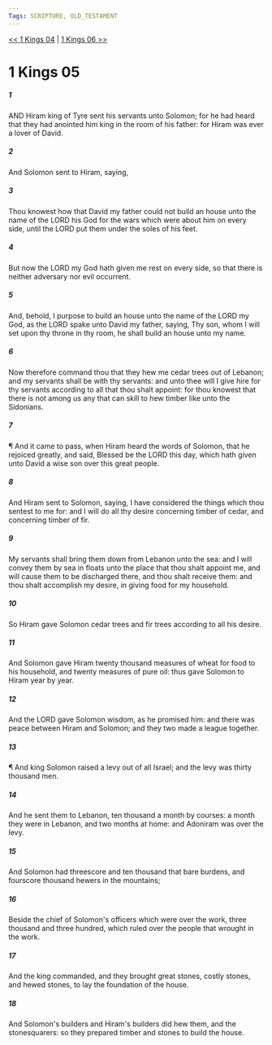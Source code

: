 ```yaml
---
Tags: SCRIPTURE, OLD_TESTAMENT
---
```


[<< 1 Kings 04](OLD_TESTAMENT/11_1_Kings/1_Kings_04.md) | [1 Kings 06 >>](OLD_TESTAMENT/11_1_Kings/1_Kings_06.md)

# 1 Kings 05

##### 1
 AND Hiram king of Tyre sent his servants unto Solomon; for he had heard that they had anointed him king in the room of his father: for Hiram was ever a lover of David.
##### 2
 And Solomon sent to Hiram, saying,
##### 3
 Thou knowest how that David my father could not build an house unto the name of the LORD his God for the wars which were about him on every side, until the LORD put them under the soles of his feet.
##### 4
 But now the LORD my God hath given me rest on every side, so that there is neither adversary nor evil occurrent.
##### 5
 And, behold, I purpose to build an house unto the name of the LORD my God, as the LORD spake unto David my father, saying, Thy son, whom I will set upon thy throne in thy room, he shall build an house unto my name.
##### 6
 Now therefore command thou that they hew me cedar trees out of Lebanon; and my servants shall be with thy servants: and unto thee will I give hire for thy servants according to all that thou shalt appoint: for thou knowest that there is not among us any that can skill to hew timber like unto the Sidonians.
##### 7
 ¶ And it came to pass, when Hiram heard the words of Solomon, that he rejoiced greatly, and said, Blessed be the LORD this day, which hath given unto David a wise son over this great people.
##### 8
 And Hiram sent to Solomon, saying, I have considered the things which thou sentest to me for: and I will do all thy desire concerning timber of cedar, and concerning timber of fir.
##### 9
 My servants shall bring them down from Lebanon unto the sea: and I will convey them by sea in floats unto the place that thou shalt appoint me, and will cause them to be discharged there, and thou shalt receive them: and thou shalt accomplish my desire, in giving food for my household.
##### 10
 So Hiram gave Solomon cedar trees and fir trees according to all his desire.
##### 11
 And Solomon gave Hiram twenty thousand measures of wheat for food to his household, and twenty measures of pure oil: thus gave Solomon to Hiram year by year.
##### 12
 And the LORD gave Solomon wisdom, as he promised him: and there was peace between Hiram and Solomon; and they two made a league together.
##### 13
 ¶ And king Solomon raised a levy out of all Israel; and the levy was thirty thousand men.
##### 14
 And he sent them to Lebanon, ten thousand a month by courses: a month they were in Lebanon, and two months at home: and Adoniram was over the levy.
##### 15
 And Solomon had threescore and ten thousand that bare burdens, and fourscore thousand hewers in the mountains;
##### 16
 Beside the chief of Solomon's officers which were over the work, three thousand and three hundred, which ruled over the people that wrought in the work.
##### 17
 And the king commanded, and they brought great stones, costly stones, and hewed stones, to lay the foundation of the house.
##### 18
 And Solomon's builders and Hiram's builders did hew them, and the stonesquarers: so they prepared timber and stones to build the house.
